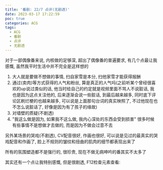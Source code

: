```yaml
---
title: '番剧: 22/7 点评(无剧透)'
date: 2023-03-17 17:22:59
poc: true
categories: ACG
tags:
  - ACG
  - 番剧
  - 点评
  - 无剧透
---
```



对于一部偶像番来说, 内核做的足够深, 超出了偶像番的普遍要求, 有几个点最让我感慨, 虽然我平时生活中并不完全是这样想的

1. 大人就是要做不想做的事情, 扫自家雪是本分, 扫他家雪才能获得报酬
2. 通过(卖肉)等方式获得的人气和粉丝, 算是真正的人气吗(之前听某个曾经很喜欢的up说过类似的话, 他当时给自己的约定就是视频里面不骂人不说脏话, 我也是因为这点关注他的, 后来逐渐会说一些脏话, 到最后越来越多, 同时底下评论区刷烂梗的也越来越多, 可以说是上面那句台词的真实映照了, 不过他现在也不怎么说脏话了, 好像是因为有了孩子的缘故)
3. 对墙壁的质疑(不剧透)
4. "我这么做是因为, 如果我不这么做, 我内心深处的东西会受到损害" 很多时候有些事情不是想做才去做的, 而是因为不做会过意不去

另外某场景的哭戏(不剧透), CV配音很好, 作画也很好, 可以说是见过的最真实的哭戏配音和作画了, 脸上不规则的皱纹和扭曲的肌肉的细节都表现出来了

所有的氛围塑造都不是强行的, 很珍贵, 现在不做无病呻吟的番其实不太多了

其实还有一个点让我特别感慨, 但是很剧透, F12检查元素查看:

<!-- 墙壁说让她们解散什么的都是为了观察, 这个其实很重要, 大家可以想想看, 如果现在让你写出所有的生活动力, 起床的动力, 你能写出几条, 在我看来, mio作为团队里最像普通人的那一个, 其实在加入227之后, 生活的大部分动力都是227, 这时候解散, 就相当于抽离一个生活动力, 现实中很多人都有这样的经历, 很多自杀的人就是因为唯一的生活动力被抽离了, 比如最近几年的各种研究生自杀事件, 这点上我是比较幸运的, 我生活的动力比较多, 但是世界上仍然有大量不幸运的人, 只有一两个摇摇欲坠的生活动力, 一旦抽离, 只能选择自杀 -->
